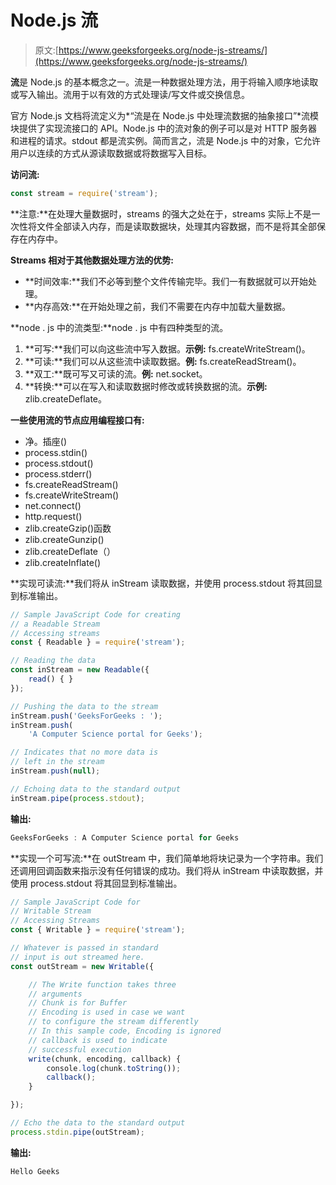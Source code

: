 # Node.js 流

> 原文:[https://www.geeksforgeeks.org/node-js-streams/](https://www.geeksforgeeks.org/node-js-streams/)

**流**是 Node.js 的基本概念之一。流是一种数据处理方法，用于将输入顺序地读取或写入输出。流用于以有效的方式处理读/写文件或交换信息。

官方 Node.js 文档将流定义为*“流是在 Node.js 中处理流数据的抽象接口”*流模块提供了实现流接口的 API。Node.js 中的流对象的例子可以是对 HTTP 服务器和进程的请求。stdout 都是流实例。简而言之，流是 Node.js 中的对象，它允许用户以连续的方式从源读取数据或将数据写入目标。

**访问流:**

```js
const stream = require('stream');
```

**注意:**在处理大量数据时，streams 的强大之处在于，streams 实际上不是一次性将文件全部读入内存，而是读取数据块，处理其内容数据，而不是将其全部保存在内存中。

**Streams 相对于其他数据处理方法的优势:**

*   **时间效率:**我们不必等到整个文件传输完毕。我们一有数据就可以开始处理。
*   **内存高效:**在开始处理之前，我们不需要在内存中加载大量数据。

**node . js 中的流类型:**node . js 中有四种类型的流。

1.  **可写:**我们可以向这些流中写入数据。**示例:** fs.createWriteStream()。
2.  **可读:**我们可以从这些流中读取数据。**例:** fs.createReadStream()。
3.  **双工:**既可写又可读的流。**例:** net.socket。
4.  **转换:**可以在写入和读取数据时修改或转换数据的流。**示例:** zlib.createDeflate。

**一些使用流的节点应用编程接口有:**

*   净。插座()
*   process.stdin()
*   process.stdout()
*   process.stderr()
*   fs.createReadStream()
*   fs.createWriteStream()
*   net.connect()
*   http.request()
*   zlib.createGzip()函数
*   zlib.createGunzip()
*   zlib.createDeflate（）
*   zlib.createInflate()

**实现可读流:**我们将从 inStream 读取数据，并使用 process.stdout 将其回显到标准输出。

```js
// Sample JavaScript Code for creating
// a Readable Stream
// Accessing streams
const { Readable } = require('stream');

// Reading the data 
const inStream = new Readable({
    read() { }
});

// Pushing the data to the stream
inStream.push('GeeksForGeeks : ');
inStream.push(
    'A Computer Science portal for Geeks');

// Indicates that no more data is
// left in the stream
inStream.push(null);

// Echoing data to the standard output
inStream.pipe(process.stdout);
```

**输出:**

```js
GeeksForGeeks : A Computer Science portal for Geeks 
```

**实现一个可写流:**在 outStream 中，我们简单地将块记录为一个字符串。我们还调用回调函数来指示没有任何错误的成功。我们将从 inStream 中读取数据，并使用 process.stdout 将其回显到标准输出。

```js
// Sample JavaScript Code for
// Writable Stream
// Accessing Streams
const { Writable } = require('stream');

// Whatever is passed in standard 
// input is out streamed here.
const outStream = new Writable({

    // The Write function takes three 
    // arguments
    // Chunk is for Buffer
    // Encoding is used in case we want
    // to configure the stream differently
    // In this sample code, Encoding is ignored 
    // callback is used to indicate 
    // successful execution
    write(chunk, encoding, callback) {
        console.log(chunk.toString());
        callback();
    }

});

// Echo the data to the standard output
process.stdin.pipe(outStream);
```

**输出:**

```js
Hello Geeks
```